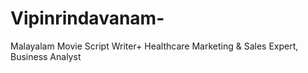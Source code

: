 # Vipinrindavanam-
Malayalam Movie Script Writer+ Healthcare Marketing &amp; Sales Expert, Business Analyst 
